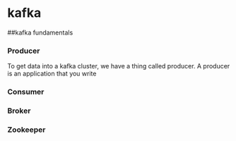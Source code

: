 # kafka
##kafka fundamentals

### Producer

To get data into a kafka cluster, we have a thing called producer. A producer is an application that you write

### Consumer

### Broker

### Zookeeper
